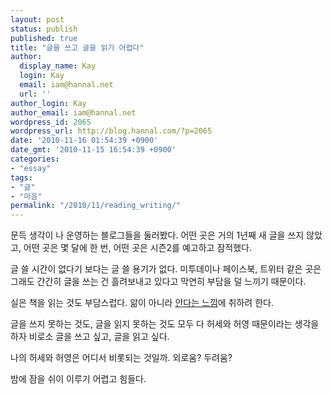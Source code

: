 ```yaml
---
layout: post
status: publish
published: true
title: "글을 쓰고 글을 읽기 어렵다"
author:
  display_name: Kay
  login: Kay
  email: iam@hannal.net
  url: ''
author_login: Kay
author_email: iam@hannal.net
wordpress_id: 2065
wordpress_url: http://blog.hannal.com/?p=2065
date: '2010-11-16 01:54:39 +0900'
date_gmt: '2010-11-15 16:54:39 +0900'
categories:
- "essay"
tags:
- "글"
- "마음"
permalink: "/2010/11/reading_writing/"
---
```

<p>문득 생각이 나 운영하는 블로그들을 둘러봤다. 어떤 곳은 거의 1년째 새 글을 쓰지 않았고, 어떤 곳은 몇 달에 한 번, 어떤 곳은 시즌2를 예고하고 잠적했다.</p>
<p>글 쓸 시간이 없다기 보다는 글 쓸 용기가 없다. 미투데이나 페이스북, 트위터 같은 곳은 그래도 간간히 글을 쓰는 건 흘려보내고 있다고 막연히 부담을 덜 느끼기 때문이다.</p>
<p>실은 책을 읽는 것도 부담스럽다. 앎이 아니라 <a href="http://blog.hannal.com/knowledge-loneliness-fear/">안다는 느낌</a>에 취하려 한다.</p>
<p>글을 쓰지 못하는 것도, 글을 읽지 못하는 것도 모두 다 허세와 허영 때문이라는 생각을 하자 비로소 글을 쓰고 싶고, 글을 읽고 싶다.</p>
<p>나의 허세와 허영은 어디서 비롯되는 것일까. 외로움? 두려움?</p>
<p>밤에 잠을 쉬이 이루기 어렵고 힘들다.</p>
